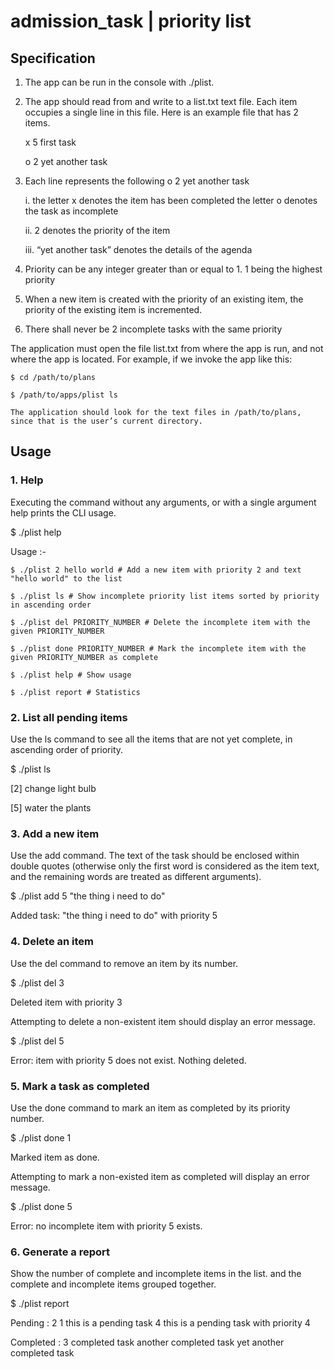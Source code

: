 # admission_task | priority list

## Specification

1.  The app can be run in the console with ./plist.  
      
    
2.  The app should read from and write to a list.txt text file. Each item occupies a single line in this file. Here is an example file that has 2 items.  
        
    x 5 first task

    o 2 yet another task

3. Each line represents the following
    o 2 yet another task

    i.  the letter x denotes the item has been completed the letter o denotes the task as incomplete
        
    ii.  2 denotes the priority of the item

    iii. “yet another task” denotes the details of the agenda
    
4.  Priority can be any integer greater than or equal to 1. 1 being the highest priority
   
5.  When a new item is created with the priority of an existing item, the priority of the existing item is incremented. 
   
6. There shall never be 2 incomplete tasks with the same priority 
   
The application must open the file list.txt from where the app is run, and not where the app is located. For example, if we invoke the app like this:  
  
```
$ cd /path/to/plans

$ /path/to/apps/plist ls
```
      
    The application should look for the text files in /path/to/plans, since that is the user’s current directory.  
      

## Usage

### 1. Help

Executing the command without any arguments, or with a single argument help prints the CLI usage.

$ ./plist help

Usage :-
```
$ ./plist 2 hello world # Add a new item with priority 2 and text "hello world" to the list

$ ./plist ls # Show incomplete priority list items sorted by priority in ascending order

$ ./plist del PRIORITY_NUMBER # Delete the incomplete item with the given PRIORITY_NUMBER

$ ./plist done PRIORITY_NUMBER # Mark the incomplete item with the given PRIORITY_NUMBER as complete

$ ./plist help # Show usage

$ ./plist report # Statistics
```
  

### 2. List all pending items

Use the ls command to see all the items that are not yet complete, in ascending order of priority. 

$ ./plist ls

[2] change light bulb

[5] water the plants

  

### 3. Add a new item

Use the add command. The text of the task should be enclosed within double quotes (otherwise only the first word is considered as the item text, and the remaining words are treated as different arguments).

$ ./plist add 5 "the thing i need to do"

Added task: "the thing i need to do" with priority 5

  

### 4. Delete an item

Use the del command to remove an item by its number.

$ ./plist del 3

Deleted item with priority 3

  

Attempting to delete a non-existent item should display an error message.

$ ./plist del 5

Error: item with priority 5 does not exist. Nothing deleted.

  

### 5. Mark a task as completed

Use the done command to mark an item as completed by its priority number.

$ ./plist done 1

Marked item as done.

  

Attempting to mark a non-existed item as completed will display an error message.

$ ./plist done 5

Error: no incomplete item with priority 5 exists.

  

### 6. Generate a report

Show the number of complete and incomplete items in the list. and the complete and incomplete items grouped together.

$ ./plist report

Pending : 2
1 this is a pending task
4 this is a pending task with priority 4

Completed : 3
completed task
another completed task
yet another completed task
